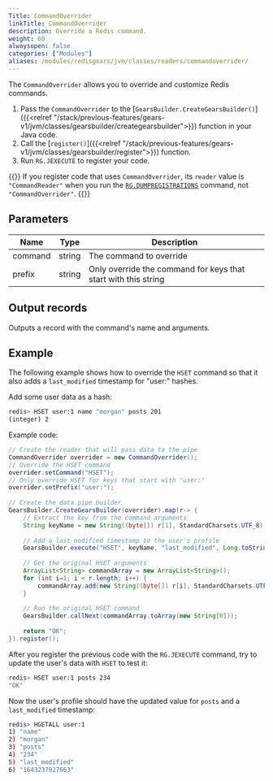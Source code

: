 ```yaml
---
Title: CommandOverrider
linkTitle: CommandOverrider
description: Override a Redis command.
weight: 60
alwaysopen: false
categories: ["Modules"]
aliases: /modules/redisgears/jvm/classes/readers/commandoverrider/
---
```


The `CommandOverrider` allows you to override and customize Redis commands.

1. Pass the `CommandOverrider` to the [`GearsBuilder.CreateGearsBuilder()`]({{<relref "/stack/previous-features/gears-v1/jvm/classes/gearsbuilder/creategearsbuilder">}}) function in your Java code.
1. Call the [`register()`]({{<relref "/stack/previous-features/gears-v1/jvm/classes/gearsbuilder/register">}}) function.
1. Run `RG.JEXECUTE` to register your code.

{{<note>}}
If you register code that uses `CommandOverrider`, its `reader` value is `"CommandReader"` when you run the [`RG.DUMPREGISTRATIONS`](http://oss.redis.com/redisgears/commands.html#rgdumpregistrations) command, not `"CommandOverrider"`.
{{</note>}}

## Parameters

| Name | Type | Description |
|------|------|-------------|
| command | string | The command to override |
| prefix | string | Only override the command for keys that start with this string |

## Output records

Outputs a record with the command's name and arguments.

## Example

The following example shows how to override the `HSET` command so that it also adds a `last_modified` timestamp for "user:" hashes.

Add some user data as a hash:

```sh
redis> HSET user:1 name "morgan" posts 201
(integer) 2
```

Example code:

```java
// Create the reader that will pass data to the pipe
CommandOverrider overrider = new CommandOverrider();
// Override the HSET command
overrider.setCommand("HSET");
// Only override HSET for keys that start with "user:"
overrider.setPrefix("user:");
        
// Create the data pipe builder
GearsBuilder.CreateGearsBuilder(overrider).map(r-> {
    // Extract the key from the command arguments
    String keyName = new String((byte[]) r[1], StandardCharsets.UTF_8);
        	
    // Add a last_modified timestamp to the user's profile
    GearsBuilder.execute("HSET", keyName, "last_modified", Long.toString(System.currentTimeMillis()));
        	
    // Get the original HSET arguments
    ArrayList<String> commandArray = new ArrayList<String>();
    for (int i=1; i < r.length; i++) {
        commandArray.add(new String((byte[]) r[i], StandardCharsets.UTF_8));
    }
        	
    // Run the original HSET command
    GearsBuilder.callNext(commandArray.toArray(new String[0]));
        	
    return "OK";
}).register();
```

After you register the previous code with the `RG.JEXECUTE` command, try to update the user's data with `HSET` to test it:

```sh
redis> HSET user:1 posts 234
"OK"
```

Now the user's profile should have the updated value for `posts` and a `last_modified` timestamp:

```sh
redis> HGETALL user:1
1) "name"
2) "morgan"
3) "posts"
4) "234"
5) "last_modified"
6) "1643237927663"
```